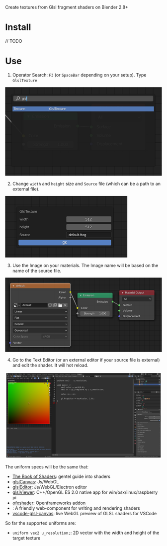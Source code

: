 Create textures from Glsl fragment shaders on Blender 2.8+

# Install

// TODO

# Use

1. Operator Search: `F3` (or `SpaceBar` depending on your setup). Type `GlslTexture`

![](imgs/00.png)

2. Change `width` and `height` size and `Source` file (which can be a path to an external file). 

![](imgs/01.png)

3. Use the Image on your materials. The Image name will be based on the name of the source file.

![](imgs/02.png)

4. Go to the Text Editor (or an external editor if your source file is external) and edit the shader. It will hot reload.

![](imgs/03.png)

The uniform specs will be the same that: 

* [The Book of Shaders](https://thebookofshaders.com/): gentel guide into shaders
* [glslCanvas](https://github.com/patriciogonzalezvivo/glslCanvas/): Js/WebGL
* [glslEditor](https://github.com/patriciogonzalezvivo/glslEditor/): Js/WebGL/Electron editor
* [glslViewer](https://github.com/patriciogonzalezvivo/glslViewer): C++/OpenGL ES 2.0 native app for win/osx/linux/raspberry pi 
* [ofxshader](https://github.com/patriciogonzalezvivo/ofxShader/): Openframeworks addon 
* [<shader-doodle>](https://github.com/halvves/shader-doodle): A friendly web-component for writing and rendering shaders
* [vscode-glsl-canvas](https://marketplace.visualstudio.com/items?itemName=circledev.glsl-canvas): live WebGL preview of GLSL shaders for VSCode

So far the supported uniforms are:

* `uniform vec2 u_resolution;`: 2D vector with the width and height of the target texture  